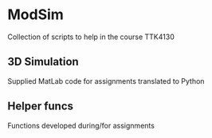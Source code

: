# ModSim
Collection of scripts to help in the course TTK4130


## 3D Simulation
Supplied MatLab code for assignments translated to Python

## Helper funcs
Functions developed during/for assignments
